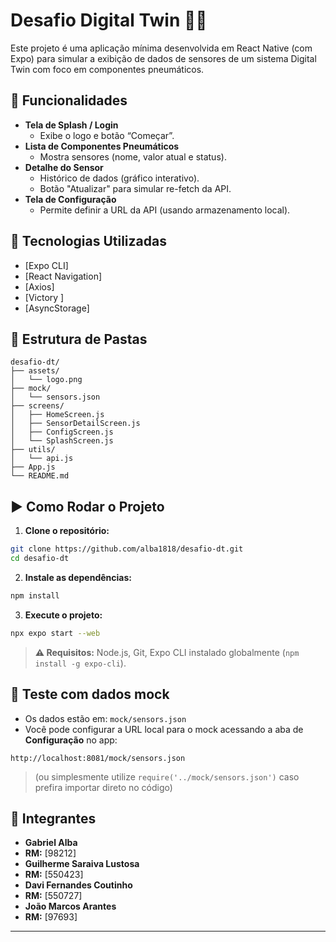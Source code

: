 # Desafio Digital Twin 📱💨

Este projeto é uma aplicação mínima desenvolvida em React Native (com Expo) para simular a exibição de dados de sensores de um sistema Digital Twin com foco em componentes pneumáticos.

## 🚀 Funcionalidades

- **Tela de Splash / Login**
  - Exibe o logo e botão “Começar”.
- **Lista de Componentes Pneumáticos**
  - Mostra sensores (nome, valor atual e status).
- **Detalhe do Sensor**
  - Histórico de dados (gráfico interativo).
  - Botão "Atualizar" para simular re-fetch da API.
- **Tela de Configuração**
  - Permite definir a URL da API (usando armazenamento local).

## 🧪 Tecnologias Utilizadas

- [Expo CLI]
- [React Navigation]
- [Axios]
- [Victory ]
- [AsyncStorage]

## 📂 Estrutura de Pastas

```
desafio-dt/
├── assets/
│   └── logo.png
├── mock/
│   └── sensors.json
├── screens/
│   ├── HomeScreen.js
│   ├── SensorDetailScreen.js
│   ├── ConfigScreen.js
│   └── SplashScreen.js
├── utils/
│   └── api.js
├── App.js
└── README.md
```

## ▶️ Como Rodar o Projeto

1. **Clone o repositório:**

```bash
git clone https://github.com/alba1818/desafio-dt.git
cd desafio-dt
```

2. **Instale as dependências:**

```bash
npm install
```

3. **Execute o projeto:**

```bash
npx expo start --web
```


> **⚠️ Requisitos:** Node.js, Git, Expo CLI instalado globalmente (`npm install -g expo-cli`).

## 🧪 Teste com dados mock

- Os dados estão em: `mock/sensors.json`
- Você pode configurar a URL local para o mock acessando a aba de **Configuração** no app:
  
```
http://localhost:8081/mock/sensors.json
```

> (ou simplesmente utilize `require('../mock/sensors.json')` caso prefira importar direto no código)

## 👤 Integrantes

- **Gabriel Alba**
- **RM:** [98212]
- **Guilherme Saraiva Lustosa**
- **RM:** [550423]
- **Davi Fernandes Coutinho**
- **RM:** [550727]
- **João Marcos Arantes**
- **RM:** [97693]


---

